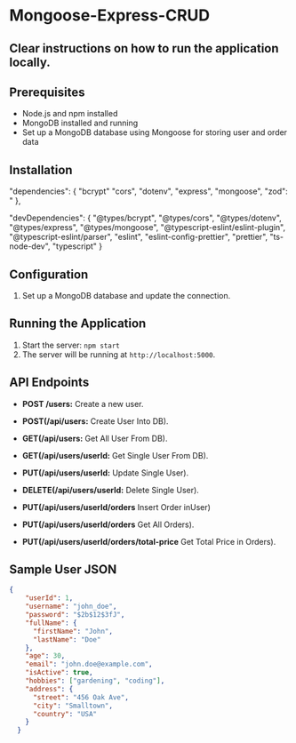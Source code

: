 
# Mongoose-Express-CRUD
## Clear instructions on how to run the application locally.
## Prerequisites
- Node.js and npm installed
- MongoDB installed and running
- Set up a MongoDB database using Mongoose for storing user and order data

## Installation
 "dependencies": {
    "bcrypt"
    "cors",
    "dotenv",
    "express",
    "mongoose",
    "zod": "
  },

  "devDependencies": {
    "@types/bcrypt",
    "@types/cors",
    "@types/dotenv",
    "@types/express",
    "@types/mongoose",
    "@typescript-eslint/eslint-plugin",
    "@typescript-eslint/parser",
    "eslint",
    "eslint-config-prettier",
    "prettier",
    "ts-node-dev",
    "typescript"
  }

## Configuration
1. Set up a MongoDB database and update the connection.

## Running the Application
1. Start the server: `npm start`
2. The server will be running at `http://localhost:5000`.

## API Endpoints
- **POST /users:** Create a new user.

- **POST(/api/users:** Create User Into DB).
- **GET(/api/users:** Get All User From DB).
- **GET(/api/users/userId:** Get Single User From DB).
- **PUT(/api/users/userId:** Update Single User).
- **DELETE(/api/users/userId:** Delete Single User).
- **PUT(/api/users/userId/orders** Insert Order inUser)
- **PUT(/api/users/userId/orders** Get All Orders).
- **PUT(/api/users/userId/orders/total-price** Get Total Price in Orders).


## Sample User JSON
```json
{
    "userId": 1,
    "username": "john_doe",
    "password": "$2b$12$3fJ",
    "fullName": {
      "firstName": "John",
      "lastName": "Doe"
    },
    "age": 30,
    "email": "john.doe@example.com",
    "isActive": true,
    "hobbies": ["gardening", "coding"],
    "address": {
      "street": "456 Oak Ave",
      "city": "Smalltown",
      "country": "USA"
    }
  }






